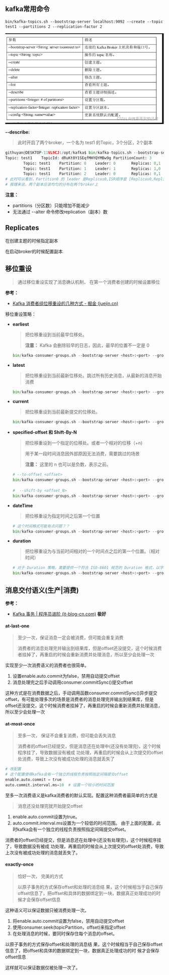 ## kafka常用命令

```shell
bin/kafka-topics.sh --bootstrap-server localhost:9092 --create --topic test1 --partitions 2 --replication-factor 2
```

![tmp6D5D](../../../../resource/tmp6D5D.png)

**--describe:**

> 此时开启了两个broker，一个名为 test1 的Topic，3个分区，2个副本

```python
githuyan@DESKTOP-11VL9CJ:/opt/kafka$ bin/kafka-topics.sh --bootstrap-server localhost:9092 --describe
Topic: test1    TopicId: dRuKt0Y1SEqfMHYQYMBw9g PartitionCount: 3       ReplicationFactor: 2    Configs: segment.bytes=1073741824
        Topic: test1    Partition: 0    Leader: 0       Replicas: 0,1   Isr: 0,1
        Topic: test1    Partition: 1    Leader: 1       Replicas: 1,0   Isr: 1,0
        Topic: test1    Partition: 2    Leader: 0       Replicas: 0,1   Isr: 0,1
# 此时可以看到，Partition0 的 leader 是Replicas0,ISR顺序是 [Replicas0,Replicas1]
# 按理来说，两个副本应该均匀的分布在两个broker上
```





**注意：**

- partitions（分区数）只能增加不能减少
- 无法通过 --alter 命令修改replication（副本）数



## Replicates

在创建主题的时候指定副本

在启动broker的时候配置副本



## 移位重设

> 通过移位重设实现了消息确认机制， 在第一个消费者创建的时候设置移位

**参考：**

- [Kafka 消费者组位移重设的几种方式 - 掘金 (juejin.cn)](https://juejin.cn/post/7034447850066935844) 

移位重设策略：

- **earliest**

  > 把位移重设到当前最早位移处。
  >
  > **注意：**  Kafka 会删除较早的日志，因此，最早的位置不一定是 0

  ```python
  bin/kafka-consumer-groups.sh --bootstrap-server <host>:<port> --group <group_id> --reset-offsets --all-topics --to-earliest –execute
  ```

- **latest**

  > 把位移重设到当前最新位移处。跳过所有历史消息，从最新的消息开始消费

  ```python
  bin/kafka-consumer-groups.sh --bootstrap-server <host>:<port> --group <group_id> --reset-offsets --all-topics --to-latest –execute
  ```

- **current**

  > 把位移重设到当前最新提交的位移处。

  ```python
  bin/kafka-consumer-groups.sh --bootstrap-server <host>:<port> --group <group_id> --reset-offsets --all-topics --to-current –execute
  ```

- **specified-offset  和  Shift-By-N**

  > 把位移重设到一个指定的位移处。或者一个相对的位移（+n)
  >
  > 用于某一段时间消息因外部原因无法消费，需要跳过的场景
  >
  > **注意：** 这里的 n 也可以是负数，表示之前。

  ```python
  # --to-offset <offset>
  bin/kafka-consumer-groups.sh --bootstrap-server <host>:<port> --group <group_id> --reset-offsets --all-topics --to-offset 100 –execute
      
  #  --shift-by <offset_N>
  bin/kafka-consumer-groups.sh --bootstrap-server <host>:<port> --group <group_id> --reset-offsets --all-topics --to-shift-by -100 –execute
  ```

- **dateTime** 

  > 把位移重设为指定时间之后第一个位置

  ```python
  # 这个时间格式可能有点问题？？
  bin/kafka-consumer-groups.sh --bootstrap-server <host>:<port> --group <group_id> --reset-offsets --all-topics --to-datetime 2021-11-25T20:00:00.000 –execute
  ```

- **duration**

  > 把位移重设为与当前时间相对的一个时间点之后的第一个位置。（相对时间）

  ```python
  # 对于 Duration 策略，需要提供一个符合 ISO-8601 规范的 Duration 格式，以字母 P 开头，后面由 4 部分组成，即 D、H、M 和 S，分别表示天、小时、分钟和秒
  bin/kafka-consumer-groups.sh --bootstrap-server <host>:<port> --group <group_id> --reset-offsets --all-topics --by-duration PT0H30M0S –execute
  ```

## 消息交付语义(生产|消费)

**参考：**

- [Kafka 事务 | 程序员进阶 (it-blog-cn.com)](https://it-blog-cn.com/blogs/qmq/transaction.html) **极好**

#### at-last-one

> 至少一次，保证消息一定会被消费，但可能会重复消费
>
> 消费者的消息处理完并输出到结果库，但是offset还没提交，这个时候消费者挂掉了，再重启的时候会重新消费并处理消息，所以至少会处理一次

实现至少一次消费语义的消费者也很简单。

1. 设置enable.auto.commit为false，禁用自动提交offset
2. 消息处理完之后手动调用consumer.commitSync()提交offset

这种方式是在消费数据之后，手动调用函数consumer.commitSync()异步提交offset，有可能处理多次的场景是消费者的消息处理完并输出到结果库，但是offset还没提交，这个时候消费者挂掉了，再重启的时候会重新消费并处理消息，所以至少会处理一次

#### at-most-once

> 至多一次， 保证不会重复消费，但可能会丢失消息
>
> 消费者的offset已经提交，但是消息还在处理中(还没有处理完)，这个时候程序挂了，导致数据没有被成 功处理，再重启的时候会从上次提交的offset处消费，导致上次没有被成功处理的消息就丢失了

```python
# 改配置
# 这个配置使得kafka会有一个独立的线程负责按照指定间隔提交offset
enable.auto.commit = true
auto.commit.interval.ms=10  # 设置一个较小的时间范围
```

至多一次消费语义是kafka消费者的默认实现。配置这种消费者最简单的方式是

> 消息还没处理完就开始提交offset
>

1. enable.auto.commit设置为true。
2. auto.commit.interval.ms设置为一个较低的时间范围。
   由于上面的配置，此时kafka会有一个独立的线程负责按照指定间隔提交offset。

消费者的offset已经提交，但是消息还在处理中(还没有处理完)，这个时候程序挂了，导致数据没有被成 功处理，再重启的时候会从上次提交的offset处消费，导致上次没有被成功处理的消息就丢失了。

#### exactly-once

> 恰好一次， 完美的方式
>
> 以原子事务的方式保存offset和处理的消息结 果，这个时候相当于自己保存offset信息了，把offset和具体的数据绑定到一块，数据真正处理成功的时 候才会保存offset信息

这种语义可以保证数据只被消费处理一次。

1. 将enable.auto.commit设置为false，禁用自动提交offset
2. 使用consumer.seek(topicPartition，offset)来指定offset
3. 在处理消息的时候，要同时保存住每个消息的offset。

以原子事务的方式保存offset和处理的消息结 果，这个时候相当于自己保存offset信息了，把offset和具体的数据绑定到一块，数据真正处理成功的时 候才会保存offset信息

这样就可以保证数据仅被处理一次了。









